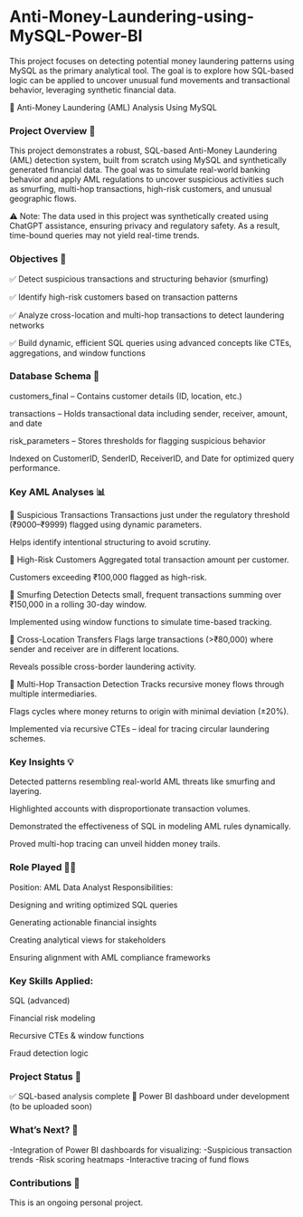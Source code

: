 # Anti-Money-Laundering-using-MySQL-Power-BI
This project focuses on detecting potential money laundering patterns using MySQL as the primary analytical tool. The goal is to explore how SQL-based logic can be applied to uncover unusual fund movements and transactional behavior, leveraging synthetic financial data.

💼 Anti-Money Laundering (AML) Analysis Using MySQL
 ### Project Overview 📌
This project demonstrates a robust, SQL-based Anti-Money Laundering (AML) detection system, built from scratch using MySQL and synthetically generated financial data. The goal was to simulate real-world banking behavior and apply AML regulations to uncover suspicious activities such as smurfing, multi-hop transactions, high-risk customers, and unusual geographic flows.

⚠️ Note: The data used in this project was synthetically created using ChatGPT assistance, ensuring privacy and regulatory safety. As a result, time-bound queries may not yield real-time trends.

 ### Objectives 🎯
✅ Detect suspicious transactions and structuring behavior (smurfing)

✅ Identify high-risk customers based on transaction patterns

✅ Analyze cross-location and multi-hop transactions to detect laundering networks

✅ Build dynamic, efficient SQL queries using advanced concepts like CTEs, aggregations, and window functions

### Database Schema 🧱
customers_final – Contains customer details (ID, location, etc.)

transactions – Holds transactional data including sender, receiver, amount, and date

risk_parameters – Stores thresholds for flagging suspicious behavior

Indexed on CustomerID, SenderID, ReceiverID, and Date for optimized query performance.

### Key AML Analyses 📊 
🔹 Suspicious Transactions
Transactions just under the regulatory threshold (₹9000–₹9999) flagged using dynamic parameters.

Helps identify intentional structuring to avoid scrutiny.

🔹 High-Risk Customers
Aggregated total transaction amount per customer.

Customers exceeding ₹100,000 flagged as high-risk.

🔹 Smurfing Detection
Detects small, frequent transactions summing over ₹150,000 in a rolling 30-day window.

Implemented using window functions to simulate time-based tracking.

🔹 Cross-Location Transfers
Flags large transactions (>₹80,000) where sender and receiver are in different locations.

Reveals possible cross-border laundering activity.

🔹 Multi-Hop Transaction Detection
Tracks recursive money flows through multiple intermediaries.

Flags cycles where money returns to origin with minimal deviation (±20%).

Implemented via recursive CTEs – ideal for tracing circular laundering schemes.

### Key Insights 💡 
Detected patterns resembling real-world AML threats like smurfing and layering.

Highlighted accounts with disproportionate transaction volumes.

Demonstrated the effectiveness of SQL in modeling AML rules dynamically.

Proved multi-hop tracing can unveil hidden money trails.

### Role Played 🧑‍💼 
Position: AML Data Analyst
Responsibilities:

Designing and writing optimized SQL queries

Generating actionable financial insights

Creating analytical views for stakeholders

Ensuring alignment with AML compliance frameworks

### Key Skills Applied:

SQL (advanced)

Financial risk modeling

Recursive CTEs & window functions

Fraud detection logic

### Project Status 🚧

✅ SQL-based analysis complete
🔄 Power BI dashboard under development (to be uploaded soon)

### What’s Next? 🔮 
-Integration of Power BI dashboards for visualizing:
-Suspicious transaction trends
-Risk scoring heatmaps
-Interactive tracing of fund flows

### Contributions 🤝 
This is an ongoing personal project. 
